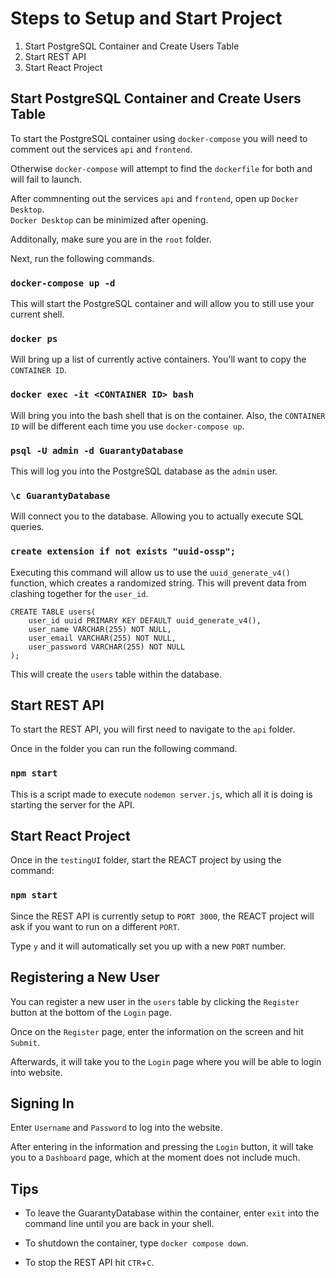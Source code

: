 # Steps to Setup and Start Project

1. Start PostgreSQL Container and Create Users Table
2. Start REST API
3. Start React Project

## Start PostgreSQL Container and Create Users Table

To start the PostgreSQL container using `docker-compose` you will need to comment out the services `api` and `frontend`.

Otherwise `docker-compose` will attempt to find the `dockerfile` for both and will fail to launch.

After commnenting out the services `api` and `frontend`, open up `Docker Desktop`. \
`Docker Desktop` can be minimized after opening.

Additonally, make sure you are in the `root` folder.

Next, run the following commands.

### `docker-compose up -d`

This will start the PostgreSQL container and will allow you to still use your current shell.

### `docker ps`

Will bring up a list of currently active containers. You'll want to copy the `CONTAINER ID`.

### `docker exec -it <CONTAINER ID> bash`

Will bring you into the bash shell that is on the container. Also, the `CONTAINER ID` will be different each time you use `docker-compose up`.

### `psql -U admin -d GuarantyDatabase`

This will log you into the PostgreSQL database as the `admin` user.

### `\c GuarantyDatabase`

Will connect you to the database. Allowing you to actually execute SQL queries.

### `create extension if not exists "uuid-ossp";`

Executing this command will allow us to use the `uuid_generate_v4()` function, which creates a randomized string. This will prevent data from clashing together for the `user_id`.

    CREATE TABLE users(
        user_id uuid PRIMARY KEY DEFAULT uuid_generate_v4(),
        user_name VARCHAR(255) NOT NULL,
        user_email VARCHAR(255) NOT NULL,
        user_password VARCHAR(255) NOT NULL
    );

This will create the `users` table within the database.

## Start REST API

To start the REST API, you will first need to navigate to the `api` folder.

Once in the folder you can run the following command.

### `npm start`

This is a script made to execute `nodemon server.js`, which all it is doing is starting the server for the API.

## Start React Project

Once in the `testingUI` folder, start the REACT project by using the command:

### `npm start`

Since the REST API is currently setup to `PORT 3000`, the REACT project will ask if you want to run on a different `PORT`.

Type `y` and it will automatically set you up with a new `PORT` number.

## Registering a New User

You can register a new user in the `users` table by clicking the `Register` button at the bottom of the `Login` page.

Once on the `Register` page, enter the information on the screen and hit `Submit`.

Afterwards, it will take you to the `Login` page where you will be able to login into website.

## Signing In

Enter `Username` and `Password` to log into the website.

After entering in the information and pressing the `Login` button, it will take you to a `Dashboard` page, which at the moment does not include much.

## Tips

- To leave the GuarantyDatabase within the container, enter `exit` into the command line until you are back in your shell.

- To shutdown the container, type `docker compose down`.

- To stop the REST API hit `CTR`+`C`.
